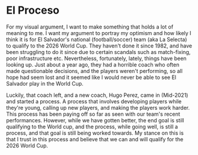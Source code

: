 # **El Proceso**

For my visual argument, I want to make something that holds a lot of meaning to me. I want my argument to portray my optimism and how likely I think it is for El Salvador's national (football/soccer) team (aka La Selecta) to qualify to the 2026 World Cup. They haven't done it since 1982, and have been struggling to do it since due to certain scandals such as match-fixing, poor infrastructure etc. Nevertheless, fortunately, lately, things have been looking up. Just about a year ago, they had a horrible coach who often made questionable decisions, and the players weren't performing, so all hope had seem lost and it seemed like I would never be able to see El Salvador play in the World Cup.

Luckily, that coach left, and a new coach, Hugo Perez, came in (Mid-2021) and started a process. A process that involves developing players while they're young, calling up new players, and making the players work harder. This process has been paying off so far as seen with our team's recent performances. However, while we have gotten better, the end goal is still qualifying to the World cup, and the process, while going well, is still a process, and that goal is still being worked towards. My stance on this is that I trust in this process and believe that we can and will qualify for the 2026 World Cup.
